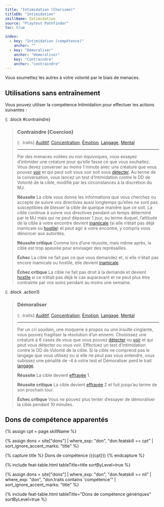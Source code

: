 ```yaml
---
title: "Intimidation (Charisme)"
titleEN: "Intimidation"
skillName: Intimidation
source: "Playtest Pathfinder"
toc: true

index:
  - key: "Intimidation (compétence)"
    anchor: ""
  - key: "Démoraliser"
    anchor: "démoraliser"
    key: "Contraindre"
    anchor: "contraindre"    
---
```


Vous soumettez les autres à votre volonté par le biais de menaces.

## Utilisations sans entraînement
Vous pouvez utiliser la compétence Intimidation pour effectuer les actions suivantes :

{: .block #contraindre}
> ### Contraindre (Coercion)
>
> {: .traits}
> [Auditif](/traits/auditif.html), [Concentration](/traits/concentration.html), [Émotion](/traits/émotion.html), [Langage](/traits/langage.html), [Mental](/traits/langage.html)
>
> ---
>
> Par des menaces voilées ou non équivoques, vous essayez d’intimider une créature pour qu’elle fasse ce que vous souhaitez.
> Vous devez converser au moins 1 minute avec une créature que vous pouvez [voir](/ch9-jouer-à-pathfinder/perception.html#vu) et qui peut soit vous voir soit vous [détecter](/ch9-jouer-à-pathfinder/perception.html#détecté).
> Au terme de la conversation, vous lancez un test d’Intimidation contre le DD de Volonté de la cible, modifié par les circonstances à la discrétion du MJ.
>
> **Réussite** La cible vous donne les informations que vous cherchez ou accepte de suivre vos directives aussi longtemps qu’elles ne sont pas susceptibles de blesser la cible de quelque manière que ce soit. La cible continue à suivre vos directives pendant un temps déterminé par le MJ mais qui ne peut dépasser 1 jour, au terme duquel, l’attitude de la cible à votre encontre devient [inamicale](/conditions/inamical.html) (si elle n’était pas déjà inamicale ou [hostile](/conditions/hostile.html)) et peut agir à votre encontre, y compris vous dénoncer aux autorités.
> 
> **Réussite critique** Comme lors d’une réussite, mais même après, la cible est trop apeurée pour envisager des représailles.
> 
> **Échec** La cible ne fait pas ce que vous demandez et, si elle n'était pas encore inamicale ou hostile, elle devient [inamicale](/conditions/inamical.html).
>
> **Échec critique** La cible ne fait pas droit à la demande et devient [hostile](/conditions/hostile.html) si ce n’était pas déjà le cas auparavant et ne peut plus être contrainte par vos soins pendant au moins une semaine.





{: .block .action1}
> ### Démoraliser
> 
> {: .traits}
> [Auditif](/traits/auditif.html), [Concentration](/traits/concentration.html), [Émotion](/traits/concentration.html), [Langage](/traits/langage.html), [Mental](/traits/mental.html)
>
> ---
>
> Par un cri soudain, une moquerie à propos ou une insulte cinglante, vous pouvez fragiliser la résolution d’un ennemi.
> Choisissez une créature à 6 cases de vous que vous pouvez [détecter](/ch9-jouer-à-pathfinder/perception.html#détecté) ou [voir](/ch9-jouer-à-pathfinder/perception.html#vu) et qui peut vous détecter ou vous voir.
> Effectuez un test d’Intimidation contre le DD de Volonté de la cible. Si la cible ne comprend pas le langage que vous utilisez ou si elle ne peut pas vous entendre, vous subissez une pénalité de -4 à votre test et Démoraliser perd le trait [langage](/traits/langage.html).
>
> **Réussite** La cible devient [effrayée](/conditions/effrayé.html) 1.
> 
> **Réussite critique** La cible devient [effrayée](/conditions/effrayé.html) 2 et fuit jusqu’au terme de son prochain tour.
>
> **Échec critique** Vous ne pouvez plus tenter d’essayer de démoraliser la cible pendant 10 minutes.





## Dons de compétence apparentés

{% assign cpt = page.skillName %}

{% assign dons = site["dons"] | where_exp: "don", "don.featskill == cpt" | sort_ignore_accent_marks: "title" %}

{% capture title %}
Dons de compétence ({{cpt}})
{% endcapture %}

{% include feat-table.html tableTitle=title sortByLevel=true %}

{% assign dons = site["dons"] | where_exp: "don", "don.featskill == nil" | where_exp: "don", "don.traits contains 'compétence'" | sort_ignore_accent_marks: "title" %}

{% include feat-table.html tableTitle="Dons de compétence génériques" sortByLevel=true %}